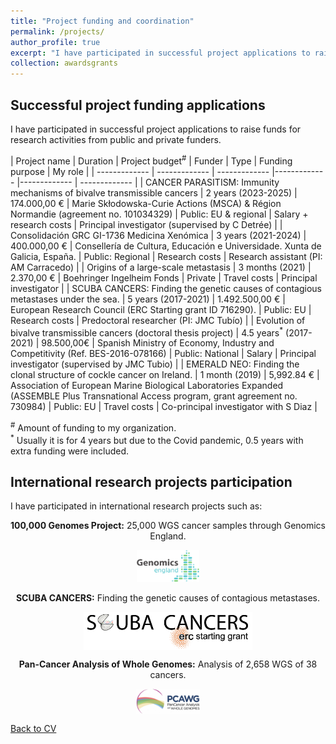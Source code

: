 ```yaml
---
title: "Project funding and coordination"
permalink: /projects/
author_profile: true
excerpt: "I have participated in successful project applications to raise funds for research activities from public and private funders."
collection: awardsgrants
---
```



## Successful project funding applications
I have participated in successful project applications to raise funds for research activities from public and private funders.

| Project name  | Duration | Project budget<sup>#</sup>  | Funder | Type | Funding purpose | My role | 
| ------------- | ------------- | ------------- |------------- |------------- | ------------- | 
| CANCER PARASITISM: Immunity mechanisms of bivalve transmissible cancers | 2 years (2023-2025) | 174.000,00 € | Marie Skłodowska-Curie Actions (MSCA) & Région Normandie (agreement no. 101034329) | Public: EU & regional | Salary + research costs | Principal investigator (supervised by C Detrée) | 
| Consolidación GRC GI-1736 Medicina Xenómica | 3 years (2021-2024) | 400.000,00 € | Consellería de Cultura, Educación e Universidade. Xunta de Galicia, España. | Public: Regional  | Research costs | Research assistant (PI: AM Carracedo) | 
| Origins of a large-scale metastasis | 3 months (2021) | 2.370,00 € | Boehringer Ingelheim Fonds | Private | Travel costs | Principal investigator |
| SCUBA CANCERS: Finding the genetic causes of contagious metastases under the sea. | 5 years (2017-2021) | 1.492.500,00 € | European Research Council (ERC Starting grant ID 716290). | Public: EU | Research costs | Predoctoral researcher (PI: JMC Tubío) | 
| Evolution of bivalve transmissible cancers (doctoral thesis project) | 4.5 years<sup>*</sup> (2017-2021) | 98.500,00€ | Spanish Ministry of Economy, Industry and Competitivity (Ref. BES-2016-078166) | Public: National | Salary | Principal investigator (supervised by JMC Tubio) | 
| EMERALD NEO: Finding the clonal structure of cockle cancer on Ireland. | 1 month (2019) | 5,992.84 € | Association of European Marine Biological Laboratories Expanded (ASSEMBLE Plus Transnational Access program, grant agreement no. 730984) | Public: EU | Travel costs | Co-principal investigator with S Diaz | 

<sup>#</sup> Amount of funding to my organization.  
<sup>*</sup> Usually it is for 4 years but due to the Covid pandemic, 0.5 years with extra funding were included.

## International research projects participation
I have participated in international research projects such as:  
<body>
<center>
  <p><b>100,000 Genomes Project:</b> 25,000 WGS cancer samples through Genomics England.<br></p>
<a href="https://www.genomicsengland.co.uk/" target="_blank"> 
<img src="/images/logos/GenomicsEngland_logo.png" alt="Genomics England logo" width="100" height="51" /> 
</a>
  <p><b>SCUBA CANCERS:</b> Finding the genetic causes of contagious metastases.<br></p>
<a href="http://www.scubacancers.org/" target="_blank"> 
<img align="center" src="/images/logos/ScubaCancersERClogo.png" alt="Scuba Cancers logo" width="270" height="61" /> 
</a>
  <p><b>Pan-Cancer Analysis of Whole Genomes:</b> Analysis of 2,658 WGS of 38 cancers.<br></p>
<a href="https://docs.icgc.org/pcawg/" target="_blank"> 
<img align="center" src="/images/logos/pcawg_logo.png" alt="PCAWG logo" width="102" height="41" /> 
</a>
</center>
</body>


[Back to CV](https://albruzos.github.io/cv/)  

